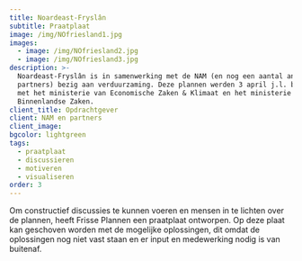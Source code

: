 ```yaml
---
title: Noardeast-Fryslân
subtitle: Praatplaat
image: /img/NOfriesland1.jpg
images:
  - image: /img/NOfriesland2.jpg
  - image: /img/NOfriesland3.jpg
description: >-
  Noardeast-Fryslân is in samenwerking met de NAM (en nog een aantal andere
  partners) bezig aan verduurzaming. Deze plannen werden 3 april j.l. besproken
  met het ministerie van Economische Zaken & Klimaat en het ministerie van
  Binnenlandse Zaken.
client_title: Opdrachtgever
client: NAM en partners
client_image:
bgcolor: lightgreen
tags:
  - praatplaat
  - discussieren
  - motiveren
  - visualiseren
order: 3
---
```


Om constructief discussies te kunnen voeren en mensen in te lichten over de plannen, heeft Frisse Plannen een praatplaat ontworpen. Op deze plaat kan geschoven worden met de mogelijke oplossingen, dit omdat de oplossingen nog niet vast staan en er input en medewerking nodig is van buitenaf.